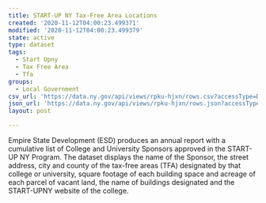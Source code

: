 ```yaml
---
title: START-UP NY Tax-Free Area Locations
created: '2020-11-12T04:00:23.499371'
modified: '2020-11-12T04:00:23.499379'
state: active
type: dataset
tags:
  - Start Upny
  - Tax Free Area
  - Tfa
groups:
  - Local Government
csv_url: 'https://data.ny.gov/api/views/rpku-hjxn/rows.csv?accessType=DOWNLOAD'
json_url: 'https://data.ny.gov/api/views/rpku-hjxn/rows.json?accessType=DOWNLOAD'
layout: post

---
```

Empire State Development (ESD) produces an annual report with a cumulative list of College and University Sponsors approved in the START-UP NY Program.  The dataset displays the name of the Sponsor, the street address, city and county of the tax-free areas (TFA) designated by that college or university, square footage of each building space and acreage of each parcel of vacant land, the name of buildings designated and the START-UPNY website of the college.
